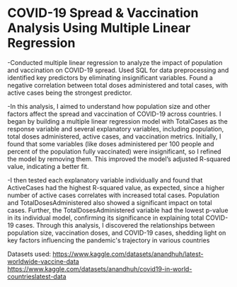 # COVID-19 Spread & Vaccination Analysis Using Multiple Linear Regression

-Conducted multiple linear regression to analyze the impact of population and vaccination on COVID-19 spread. Used SQL for data preprocessing and identified key predictors by eliminating insignificant variables. Found a negative correlation between total doses administered and total cases, with active cases being the strongest predictor.

-In this analysis, I aimed to understand how population size and other factors affect the spread and vaccination of COVID-19 across countries. I began by building a multiple linear regression model with TotalCases as the response variable and several explanatory variables, including population, total doses administered, active cases, and vaccination metrics. Initially, I found that some variables (like doses administered per 100 people and percent of the population fully vaccinated) were insignificant, so I refined the model by removing them. This improved the model’s adjusted R-squared value, indicating a better fit.

-I then tested each explanatory variable individually and found that ActiveCases had the highest R-squared value, as expected, since a higher number of active cases correlates with increased total cases. Population and TotalDosesAdministered also showed a significant impact on total cases. Further, the TotalDosesAdministered variable had the lowest p-value in its individual model, confirming its significance in explaining total COVID-19 cases. Through this analysis, I discovered the relationships between population size, vaccination doses, and COVID-19 cases, shedding light on key factors influencing the pandemic's trajectory in various countries

Datasets used: https://www.kaggle.com/datasets/anandhuh/latest-worldwide-vaccine-data
https://www.kaggle.com/datasets/anandhuh/covid19-in-world-countrieslatest-data
